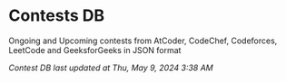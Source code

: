 # Contests DB

Ongoing and Upcoming contests from AtCoder, CodeChef, Codeforces, LeetCode and GeeksforGeeks in JSON format

*Contest DB last updated at Thu, May 9, 2024 3:38 AM*  
